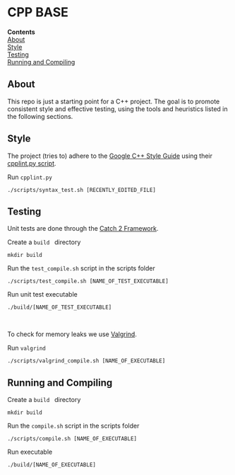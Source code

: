 # CPP BASE

**Contents**<br>
[About](#about)<br>
[Style](#style)<br>
[Testing](#testing)<br>
[Running and Compiling](#running-and-compiling)<br>

## About
This repo is just a starting point for a C++ project. The goal is to promote consistent style and effective testing, using the tools and heuristics listed in the following sections.

## Style
The project (tries to) adhere to the [Google C++ Style Guide](https://google.github.io/styleguide/cppguide.html) using their [cpplint.py script](https://raw.githubusercontent.com/google/styleguide/gh-pages/cpplint/cpplint.py). <br>

Run ```cpplint.py```
```
./scripts/syntax_test.sh [RECENTLY_EDITED_FILE]
```

## Testing
Unit tests are done through the [Catch 2 Framework](https://github.com/catchorg/Catch2). <br>

Create a ```build ``` directory<br>
```
mkdir build
```

Run the ```test_compile.sh``` script in the scripts folder<br>
```
./scripts/test_compile.sh [NAME_OF_TEST_EXECUTABLE]
```

Run unit test executable <br>
```
./build/[NAME_OF_TEST_EXECUTABLE]
```
<br>

To check for memory leaks we use [Valgrind](https://valgrind.org/docs/manual/quick-start.html). <br>

Run ```valgrind```
```
./scripts/valgrind_compile.sh [NAME_OF_EXECUTABLE]
```

## Running and Compiling
Create a ```build ``` directory<br>
```
mkdir build
```

Run the ```compile.sh``` script in the scripts folder<br>
```
./scripts/compile.sh [NAME_OF_EXECUTABLE]
```

Run executable <br>
```
./build/[NAME_OF_EXECUTABLE]
```
